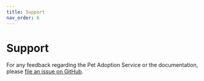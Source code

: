 ```yaml
---
title: Support
nav_order: 6
---
```


# Support

For any feedback regarding the Pet Adoption Service or the documentation, please [file an issue on GitHub](https://github.com/syangabq/pet-adoption-service/issues).
